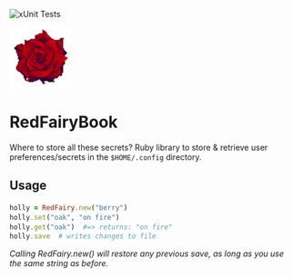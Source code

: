 ![xUnit Tests](https://github.com/Ifiht/RedFairyBook/actions/workflows/ruby.yml/badge.svg)

<img src="https://raw.githubusercontent.com/Ifiht/RedFairyBook/main/resources/dhl2_rose_by_Rasgar.png" width="109" height="109">

# RedFairyBook
Where to store all these secrets? Ruby library to store & retrieve user preferences/secrets in the `$HOME/.config` directory.

## Usage
```ruby
holly = RedFairy.new("berry")
holly.set("oak", "on fire")
holly.get("oak")  #=> returns: "on fire"
holly.save  # writes changes to file
```
_Calling RedFairy.new() will restore any previous save, as long as you use the same string as before._
